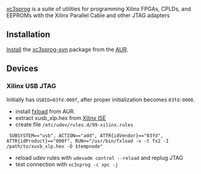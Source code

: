 [xc3sprog](http://xc3sprog.sourceforge.net/) is a suite of utilities for programming Xilinx FPGAs, CPLDs, and EEPROMs with the Xilinx Parallel Cable and other JTAG adapters

## Installation

[Install](/index.php/Install "Install") the [xc3sprog-svn](https://aur.archlinux.org/packages/xc3sprog-svn/) package from the [AUR](/index.php/AUR "AUR").

## Devices

### Xilinx USB JTAG

Initially has `USBID=03fd:000f`, after proper initialization becomes `03fd:0008`.

*   install [fxload](https://aur.archlinux.org/packages/fxload/) from AUR.
*   extract xusb_xlp.hex from [Xilinx ISE](/index.php/Xilinx_ISE_WebPACK "Xilinx ISE WebPACK")
*   create file `/etc/udev/rules.d/99-xilinx.rules`

```
 SUBSYSTEM=="usb", ACTION=="add", ATTR{idVendor}=="03fd", ATTR{idProduct}=="000f", RUN+="/usr/bin/fxload -v -t fx2 -I /path/to/xusb_xlp.hex -D $tempnode"

```

*   reload udev rules with `udevadm control --reload` and replug JTAG
*   test connection with `xc3sprog -c xpc -j`